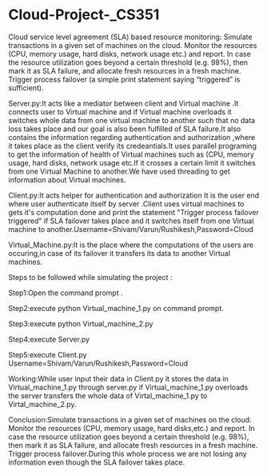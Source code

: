 # Cloud-Project-_CS351
Cloud service level agreement (SLA) based resource monitoring: Simulate transactions in a given set of machines on the cloud. Monitor the resources (CPU, memory usage, hard disks, network usage etc.) and report. In case the resource utilization goes beyond a certain threshold (e.g. 98%), then mark it as SLA failure, and allocate fresh resources in a fresh machine. Trigger process failover (a simple print statement saying “triggered” is sufficient).


Server.py:It acts like a mediator between client and Virtual machine .It connects user to Virtual machine and if Virtual machine overloads it switches whole data from one virtual machine to another such that no data loss takes place and our goal is also been fulfilled of SLA failure.It also contains the information regarding authentication and authorization ,where it takes place as the client verify its credeantials.It uses parallel programing to get the information of health of Virtual machines such as (CPU, memory usage, hard disks, network usage etc.If it crosses a certain limit it switches from one Virtual Machine to another.We have used threading to get information about Virtual machines.  



Client.py:It acts helper for authentication and authorization It is the user end where user authenticate itself by server .Client uses virtual machines to gets it's computation done and print the statement "Trigger process failover triggered" if SLA failover takes place and it switches itself from one Virtual machine to another.Username=Shivam/Varun/Rushikesh,Password=Cloud



Virtual_Machine.py:It is the place where the computations of the users are occuring,in case of its failover it transfers
its data to another Virtual machines.



Steps to be followed while simulating the project :

Step1:Open the command prompt .

Step2:execute python Virtual_machine_1.py on command prompt.

Step3:execute python Virtual_machine_2.py

Step4:execute Server.py

Step5:execute Client.py   Username=Shivam/Varun/Rushikesh,Password=Cloud

Working:While user input their data in Client.py it stores the data in Virtual_machine_1.py through server.py if Virtual_machine_1.py overloads the server transfers the whole data of Virtal_machine_1.py to Virtal_machine_2.py.

Conclusion:Simulate transactions in a given set of machines on the cloud. Monitor the resources (CPU, memory usage, hard disks,etc.) and report. In case the resource utilization goes beyond a certain threshold (e.g. 98%), then mark it as SLA failure, and allocate fresh resources in a fresh machine. Trigger process failover.During this whole process we are not losing any information even though the SLA failover takes place.

